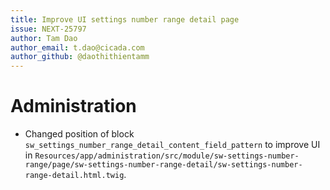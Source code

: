 ```yaml
---
title: Improve UI settings number range detail page
issue: NEXT-25797
author: Tam Dao
author_email: t.dao@cicada.com
author_github: @daothithientamm
---
```

# Administration
* Changed position of block `sw_settings_number_range_detail_content_field_pattern` to improve UI in `Resources/app/administration/src/module/sw-settings-number-range/page/sw-settings-number-range-detail/sw-settings-number-range-detail.html.twig`.
